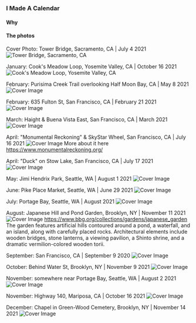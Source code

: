 ### I Made A Calendar

#### Why

#### The photos

Cover Photo: Tower Bridge, Sacramento, CA | July 4 2021
![Tower Bridge, Sacramento, CA](/imgs/2022calendar/cover-sacramento-july42021.jpg?raw=true "Tower Bridge, Sacramento, CA")

January: Cook's Meadow Loop, Yosemite Valley, CA | October 16 2021
![Cook's Meadow Loop, Yosemite Valley, CA](/imgs/2022calendar/january-yosemite-oct162021.jpg?raw=true "Half Dome as seen from Cook's Meadow Loop")

February: Purisima Creek Trail overlooking Half Moon Bay, CA | May 8 2021
![Cover Image](/imgs/2022calendar/february1-halfmoonbay-may82021.jpg?raw=true "Purisima Creek Trail overlooking Half Moon Bay")

February: 635 Fulton St, San Francisco, CA | February 21 2021
![Cover Image](/imgs/2022calendar/february2-sf-feb212021.jpg?raw=true "A Victorian house being moved")

March: Haight & Buena Vista East, San Francisco, CA | March 2021
![Cover Image](/imgs/2022calendar/march-sf-march2021.jpg?raw=true "Golden hour light from Buena Vista Park East")

April: "Monumental Reckoning" & SkyStar Wheel, San Francisco, CA | July 16 2021
![Cover Image](/imgs/2022calendar/april1-sf-jul162021.jpg?raw=true "The Wheel of Misfortune")
More about it here https://www.monumentalreckoning.org/

April: "Duck" on Stow Lake, San Francisco, CA | July 17 2021
![Cover Image](/imgs/2022calendar/april2-sf-july172021.jpg?raw=true "Duck")

May: Jimi Hendrix Park, Seattle, WA | August 1 2021
![Cover Image](/imgs/2022calendar/may-seattle-aug12021.jpg?raw=true "Heart of Jimi Hendrix Park")

June: Pike Place Market, Seattle, WA | June 29 2021
![Cover Image](/imgs/2022calendar/june-seattle-jun292021.jpg?raw=true "")

July: Portage Bay, Seattle, WA | August 2021
![Cover Image](/imgs/2022calendar/july-seattle-aug12021.jpg?raw=true "Houseboats")

August: Japanese Hill and Pond Garden, Brooklyn, NY | November 11 2021
![Cover Image](/imgs/2022calendar/august-nyc-nov112021.jpg.jpg?raw=true "Torii Pond")
https://www.bbg.org/collections/gardens/japanese_garden The garden features artificial hills contoured around a pond, a waterfall, and an island, along with carefully placed rocks. Architectural elements include wooden bridges, stone lanterns, a viewing pavilion, a Shinto shrine, and a dramatic vermilion-colored wooden torii. 

September: San Francisco, CA | September 9 2020
![Cover Image](/imgs/2022calendar/september-sf-sept92020.jpg?raw=true "")

October: Behind Water St, Brooklyn, NY | November 9 2021
![Cover Image](/imgs/2022calendar/october-nyc-nov92021.jpg?raw=true "New York")

November: somewhere near Portage Bay, Seattle, WA | August 2 2021
![Cover Image](/imgs/2022calendar/november1-seattle-aug22021.jpg?raw=true "Me")

November: Highway 140, Mariposa, CA | October 16 2021
![Cover Image](/imgs/2022calendar/november2-yosemite-oct162021.jpg?raw=true "Red")

December: Chapel in Green-Wood Cemetery, Brooklyn, NY | November 14 2021
![Cover Image](/imgs/2022calendar/december-nyc-nov142021.jpg.jpg?raw=true "Chapel")